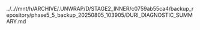 ../..//mnt/h/ARCHIVE/.UNWRAP/D/STAGE2_INNER/c0759ab55ca4/backup_repository/phase5_5_backup_20250805_103905/DURI_DIAGNOSTIC_SUMMARY.md